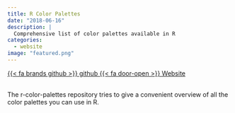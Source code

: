 ```yaml
---
title: R Color Palettes
date: "2018-06-16"
description: |
  Comprehensive list of color palettes available in R
categories:
  - website
image: "featured.png"
---
```




<div class="project-buttons">
<a href="https://github.com/EmilHvitfeldt/r-color-palettes">
  {{< fa brands github >}} github
</a>
<a href="https://emilhvitfeldt.github.io/r-color-palettes/index.html">
  {{< fa door-open >}} Website
</a>
</div>
<br>

The r-color-palettes repository tries to give a convenient overview of all the color palettes you can use in R.
